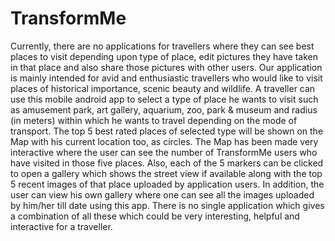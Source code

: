 # TransformMe
Currently, there are no applications for travellers where they can see best places to visit depending upon type of place, edit pictures they have taken in that place and also share those pictures with other users. Our application is mainly intended for avid and enthusiastic travellers who would like to visit places of historical importance, scenic beauty and wildlife. A traveller can use this mobile android app to select a type of place he wants to visit such as amusement park, art gallery, aquarium, zoo, park &amp; museum and radius (in meters) within which he wants to travel depending on the mode of transport. The top 5 best rated places of selected type will be shown on the Map with his current location too, as circles. The Map has been made very interactive where the user can see the number of TransformMe users who have visited in those five places. Also, each of the 5 markers can be clicked to open a gallery which shows the street view if available along with the top 5 recent images of that place uploaded by application users. In addition, the user can view his own gallery where one can see all the images uploaded by him/her till date using this app. There is no single application which gives a combination of all these which could be very interesting, helpful and interactive for a traveller.
